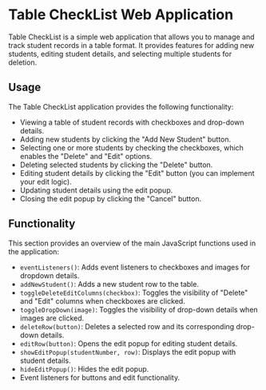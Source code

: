 # Table CheckList Web Application

Table CheckList is a simple web application that allows you to manage and track student records in a table format. It provides features for adding new students, editing student details, and selecting multiple students for deletion.

## Usage

The Table CheckList application provides the following functionality:

- Viewing a table of student records with checkboxes and drop-down details.
- Adding new students by clicking the "Add New Student" button.
- Selecting one or more students by checking the checkboxes, which enables the "Delete" and "Edit" options.
- Deleting selected students by clicking the "Delete" button.
- Editing student details by clicking the "Edit" button (you can implement your edit logic).
- Updating student details using the edit popup.
- Closing the edit popup by clicking the "Cancel" button.

## Functionality

This section provides an overview of the main JavaScript functions used in the application:

- `eventListeners()`: Adds event listeners to checkboxes and images for dropdown details.
- `addNewStudent()`: Adds a new student row to the table.
- `toggleDeleteEditColumns(checkbox)`: Toggles the visibility of "Delete" and "Edit" columns when checkboxes are clicked.
- `toggleDropDown(image)`: Toggles the visibility of drop-down details when images are clicked.
- `deleteRow(button)`: Deletes a selected row and its corresponding drop-down details.
- `editRow(button)`: Opens the edit popup for editing student details.
- `showEditPopup(studentNumber, row)`: Displays the edit popup with student details.
- `hideEditPopup()`: Hides the edit popup.
- Event listeners for buttons and edit functionality.
